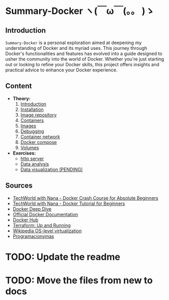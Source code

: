 # Summary-Docker ヽ(￣ω￣(。。 )ゝ

## Introduction
`Summary-Docker` is a personal exploration aimed at deepening my understanding of Docker and its myriad uses. This journey through Docker's functionalities and features has evolved into a guide designed to usher the community into the world of Docker. Whether you're just starting out or looking to refine your Docker skills, this project offers insights and practical advice to enhance your Docker experience.

## Content
- __Theory:__
    1. [Introduction](./src/docs/0-introduction.md)
    2. [Installation](./src/docs/1-installation.md)
    3. [Image repository](./src/docs/2-image-repository.md)
    4. [Containers](./src/docs/3-containers.md)
    5. [Images](./src/docs/4-images.md)
    6. [Debugging](./src/docs/5-debugging.md)
    7. [Container network](./src/docs/6-network.md)
    8. [Docker compose](./src/docs/7-docker-compose.md)
    9. [Volumes](./src/docs/8-volumes.md)
- __Exercises:__
    - [http server](./src/exercises/1-http-server/README.md)
    - [Data analysis](./src/exercises/2-data-analysis/README.md)
    - [Data visualization (PENDING)](./src/exercises/3-data-visualization/README.md)

## Sources
- [TechWorld with Nana - Docker Crash Course for Absolute Beginners](https://www.youtube.com/watch?v=pg19Z8LL06w)
- [TechWorld with Nana - Docker Tutorial for Beginners](https://www.youtube.com/watch?v=3c-iBn73dDE)
- [Docker Deep Dive](https://www.amazon.es/Docker-Deep-Dive-Nigel-Poulton/dp/1916585256/ref=sr_1_1?adgrpid=59660793271&hvadid=712240779580&hvdev=c&hvlocphy=9181150&hvnetw=g&hvqmt=e&hvrand=14177040242523783112&hvtargid=kwd-375282831066&hydadcr=6381_2379727&mcid=5f2113140c003203aee8a04ca519ca64&sr=8-1)
- [Official Docker Documentation](https://docs.docker.com/)
- [Docker Hub](https://hub.docker.com/)
- [Terraform: Up and Running](https://www.oreilly.com/library/view/terraform-up-and/9781098116736/)
- [Wikipedia OS-level virtualization](https://en.m.wikipedia.org/wiki/OS-level_virtualization)
- [Programacionymas](https://programacionymas.com/blog/docker-diferencia-entrypoint-cmd)

# TODO: Update the readme
# TODO: Move the files from new to docs

